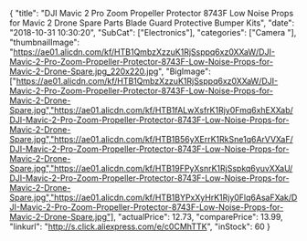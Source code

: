 {
	"title": "DJI Mavic 2 Pro Zoom Propeller Protector 8743F Low Noise Props for Mavic 2 Drone Spare Parts Blade Guard Protective Bumper Kits",
	"date": "2018-10-31 10:30:20",
	"SubCat": ["Electronics"],
	"categories": ["Camera "],
	"thumbnailImage": "https://ae01.alicdn.com/kf/HTB1QmbzXzzuK1RjSsppq6xz0XXaW/DJI-Mavic-2-Pro-Zoom-Propeller-Protector-8743F-Low-Noise-Props-for-Mavic-2-Drone-Spare.jpg_220x220.jpg",
	"BigImage": ["https://ae01.alicdn.com/kf/HTB1QmbzXzzuK1RjSsppq6xz0XXaW/DJI-Mavic-2-Pro-Zoom-Propeller-Protector-8743F-Low-Noise-Props-for-Mavic-2-Drone-Spare.jpg","https://ae01.alicdn.com/kf/HTB1fALwXsfrK1Rjy0Fmq6xhEXXab/DJI-Mavic-2-Pro-Zoom-Propeller-Protector-8743F-Low-Noise-Props-for-Mavic-2-Drone-Spare.jpg","https://ae01.alicdn.com/kf/HTB1B56yXErrK1RkSne1q6ArVVXaF/DJI-Mavic-2-Pro-Zoom-Propeller-Protector-8743F-Low-Noise-Props-for-Mavic-2-Drone-Spare.jpg","https://ae01.alicdn.com/kf/HTB19FPyXsnrK1RjSspkq6yuvXXaU/DJI-Mavic-2-Pro-Zoom-Propeller-Protector-8743F-Low-Noise-Props-for-Mavic-2-Drone-Spare.jpg","https://ae01.alicdn.com/kf/HTB1BYPxXyHrK1Rjy0Flq6AsaFXak/DJI-Mavic-2-Pro-Zoom-Propeller-Protector-8743F-Low-Noise-Props-for-Mavic-2-Drone-Spare.jpg"],
	"actualPrice": 12.73,
	"comparePrice": 13.99,
	"linkurl": "http://s.click.aliexpress.com/e/c0CMhTTK",
	"inStock": 60
}
